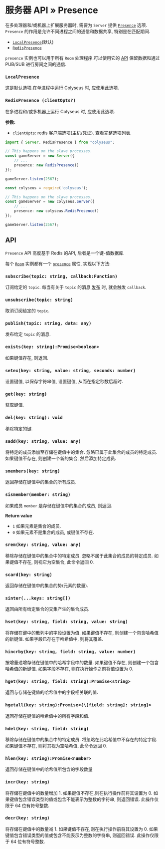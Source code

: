 # 服务器 API &raquo; Presence

在多处理器和/或机器上扩展服务器时, 需要为 `Server` 提供 [`Presence`](/server/api/#optionspresence) 选项. `Presence` 的作用是允许不同进程之间的通信和数据共享, 特别是在匹配期间.

- [`LocalPresence`](#localpresence)(默认)
- [`RedisPresence`](#redispresence-clientopts)

`presence` 实例也可以用于所有 `Room` 处理程序.可以使用它的 [API](#api) 保留数据和通过 PUB/SUB 进行房间之间的通信.

### `LocalPresence`

这是默认选项.在单进程中运行 Colyseus 时, 应使用此选项.

### `RedisPresence (clientOpts?)`

在多进程和/或多机器上运行 Colyseus 时, 应使用此选项.

**参数:**

- `clientOpts`: redis 客户端选项(主机/凭证). [查看完整选项列表](https://github.com/DefinitelyTyped/DefinitelyTyped/blob/master/types/redis/index.d.ts#L28-L52).

```typescript fct_label="TypeScript"
import { Server, RedisPresence } from "colyseus";

// This happens on the slave processes.
const gameServer = new Server({
    // ...
    presence: new RedisPresence()
});

gameServer.listen(2567);
```

```typescript fct_label="JavaScript"
const colyseus = require('colyseus');

// This happens on the slave processes.
const gameServer = new colyseus.Server({
    // ...
    presence: new colyseus.RedisPresence()
});

gameServer.listen(2567);
```

## API

`Presence` API 高度基于 Redis 的API, 后者是一个键-值数据库.

每个 [`Room`](/server/room) 实例都有一个 [`presence`](/server/room/#presence-presence) 属性, 实现以下方法:

### `subscribe(topic: string, callback:Function)`

订阅给定的 `topic`. 每当有关于 `topic` 的消息 [发布](#publishtopic-string-data-any) 时, 就会触发 `callback`.

### `unsubscribe(topic: string)`

取消订阅给定的 `topic`.

### `publish(topic: string, data: any)`

发布给定 `topic` 的消息.

### `exists(key: string):Promise<boolean>`

如果键值存在, 则返回.

### `setex(key: string, value: string, seconds: number)`

设置键值, 以保存字符串值, 设置键值, 从而在指定秒数后超时.

### `get(key: string)`

获取键值.

### `del(key: string): void`

移除特定的键.

### `sadd(key: string, value: any)`

将特定的成员添加至存储在键值中的集合. 忽略已属于此集合的成员的特定成员. 如果键值不存在, 则创建一个新的集合, 然后添加特定成员.

### `smembers(key: string)`

返回存储在键值中的集合的所有成员.

### `sismember(member: string)`

如果成员 `member` 是存储在键值中的集合的成员, 则返回.

**Return value**

- `1` 如果元素是集合的成员.
- `0` 如果元素不是集合的成员, 或键值不存在.

### `srem(key: string, value: any)`

移除存储在键值中的集合中的特定成员. 忽略不属于此集合的成员的特定成员. 如果键值不存在, 则视它为空集合, 此命令返回 0.

### `scard(key: string)`

返回存储在键值中的集合的势(元素的数量).

### `sinter(...keys: string[])`

返回由所有给定集合的交集产生的集合成员.

### `hset(key: string, field: string, value: string)`

将存储在键中的散列中的字段设置为值. 如果键值不存在, 则创建一个包含哈希值的新键值. 如果字段已存在于哈希值中, 则将其覆盖.

### `hincrby(key: string, field: string, value: number)`

按增量递增存储在键值中的哈希字段中的数量. 如果键值不存在, 则创建一个包含哈希值的新键值. 如果字段不存在, 则在执行操作之前将值设置为 0.

### `hget(key: string, field: string):Promise<string>`

返回与存储在键值的哈希值中的字段相关联的值.

### `hgetall(key: string):Promise<{\[field: string]: string}>`

返回存储在键值的哈希值中的所有字段和值.

### `hdel(key: string, field: string)`

移除存储在键值中的集合中的特定成员. 将忽略在此哈希值中不存在的特定字段. 如果键值不存在, 则将其视为空哈希值, 此命令返回 0.

### `hlen(key: string):Promise<number>`

返回存储在键值中的哈希值所包含的字段数量

### `incr(key: string)`

将存储在键值中的数量增加 1. 如果键值不存在,则在执行操作前将其设置为 0. 如果键值包含错误类型的值或包含不能表示为整数的字符串, 则返回错误. 此操作仅限于 64 位有符号整数.

### `decr(key: string)`

将存储在键值中的数量减 1. 如果键值不存在,则在执行操作前将其设置为 0. 如果键值包含错误类型的值或包含不能表示为整数的字符串, 则返回错误. 此操作仅限于 64 位有符号整数.
